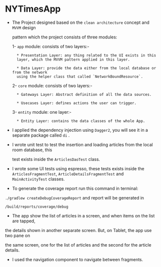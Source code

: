 NYTimesApp 
==========

* The Project designed based on the `clean architecture` concept and `MVVM` design
  
  pattern which the project consists of three modules:

    1- `app` module: consists of two layers:-

        * Presentation Layer: any thing related to the UI exists in this
        layer, which the MVVM pattern applied in this layer.
           
        * Data Layer: provide the data either from the local database or from the network 
        using the helper class that called `NetworkBoundResource`.
       
    2- `core` module: consists of two layers:-

        * Gateways Layer: Abstract definition of all the data sources.
        
        * Usecases Layer: defines actions the user can trigger.
    
    3- `entity` module: one layer:-

        * Entity Layer: contains the data classes of the whole App.


* I applied the dependency injection using `Dagger2`, you will see it in a separate package called `di` .

* I wrote unit test to test the insertion and loading articles from the local room database, this 

  test exists inside the `ArticlesDaoTest` class.

* I wrote some UI tests using espresso, these tests exists inside the `ArticlesFragmentTest`, 
    `ArticleDetailsFragmentTest` and `MainActivityTest` classes.

* To generate the coverage report run this command in terminal:

 `./gradlew createDebugCoverageReport` and report will be generated in 
 
 `/build/reports/coverage/debug`

* The app show the list of articles in a screen, and when items on the list are tapped,

 the details shown in another separate screen. But, on Tablet, the app use two pane on 

 the same screen, one for the list of articles and the second for the article details.

* I used the navigation component to navigate between fragments.